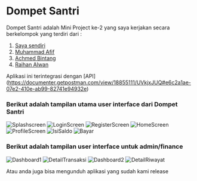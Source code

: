 # Dompet Santri

Dompet Santri adalah Mini Project ke-2 yang saya kerjakan secara berkelompok yang terdiri dari : 
  1. [Saya sendiri](https://github.com/akmaltezar)
  2. [Muhammad Afif](https://github.com/ehpip)
  3. [Achmed Bintang](https://github.com/achmedbintangea)
  4. [Raihan Alwan](https://github.com/HanNPC)
  
Aplikasi ini terintegrasi dengan [API] (https://documenter.getpostman.com/view/18855111/UVkjxJUQ#e6c2a1ae-07e2-410e-ab99-82741e94932e)

### Berikut adalah tampilan utama user interface dari Dompet Santri
![Splashscreen](https://github.com/akmaltezar/dompet-santri-mobile/blob/dompet-santri/akmal/src/docs/Splash%20Screen.png)
![LoginScreen](https://github.com/akmaltezar/dompet-santri-mobile/blob/dompet-santri/akmal/src/docs/Login.png)
![RegisterScreen](https://github.com/akmaltezar/dompet-santri-mobile/blob/dompet-santri/akmal/src/docs/Register.png)
![HomeScreen](https://github.com/akmaltezar/dompet-santri-mobile/blob/dompet-santri/akmal/src/docs/Home.png)
![ProfileScreen](https://github.com/akmaltezar/dompet-santri-mobile/blob/dompet-santri/akmal/src/docs/Profile.png)
![IsiSaldo](https://github.com/akmaltezar/dompet-santri-mobile/blob/dompet-santri/akmal/src/docs/Isi%20Saldo.png)
![Bayar](https://github.com/akmaltezar/dompet-santri-mobile/blob/dompet-santri/akmal/src/docs/Scanner.png)

### Berikut adalah tampilan user interface untuk admin/finance
![Dashboard1](https://github.com/akmaltezar/dompet-santri-mobile/blob/dompet-santri/akmal/src/docs/Dashboard%20Pengajuan.png)
![DetailTransaksi](https://github.com/akmaltezar/dompet-santri-mobile/blob/dompet-santri/akmal/src/docs/Detail%20Pengajuan.png)
![Dashboard2](https://github.com/akmaltezar/dompet-santri-mobile/blob/dompet-santri/akmal/src/docs/Dashboard%20Riwayat.png)
![DetailRiwayat](https://github.com/akmaltezar/dompet-santri-mobile/blob/dompet-santri/akmal/src/docs/Detail%20Riwayat.png)

Atau anda juga bisa mengunduh aplikasi yang sudah kami release
